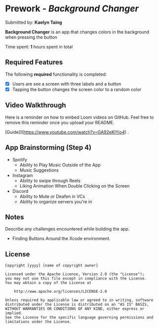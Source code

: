 # Prework - *Background Changer*

Submitted by: **Kaelyn Taing**

**Background Changer** is an app that changes colors in the background when pressing the button

Time spent: **1** hours spent in total

## Required Features

The following **required** functionality is completed:

- [x] Users are see a screen with three labels and a button
- [x] Tapping the button changes the screen color to a random color
 
## Video Walkthrough

Here is a reminder on how to embed Loom videos on GitHub. Feel free to remove this reminder once you upload your README. 

[Guide]](https://www.youtube.com/watch?v=GA92eKlYio4) .

## App Brainstorming (Step 4)
- Spotify
  - Ability to Play Music Outside of the App
  - Music Suggestions
- Instagram
  - Ability to swipe through Reels
  - Liking Animation When Double Clicking on the Screen
- Discord
  - Ability to Mute or Deafen in VCs
  - Ability to organize servers you're in

## Notes

Describe any challenges encountered while building the app.
- Finding Buttons Around the Xcode environment.

## License

    Copyright [yyyy] [name of copyright owner]

    Licensed under the Apache License, Version 2.0 (the "License");
    you may not use this file except in compliance with the License.
    You may obtain a copy of the License at

        http://www.apache.org/licenses/LICENSE-2.0

    Unless required by applicable law or agreed to in writing, software
    distributed under the License is distributed on an "AS IS" BASIS,
    WITHOUT WARRANTIES OR CONDITIONS OF ANY KIND, either express or implied.
    See the License for the specific language governing permissions and
    limitations under the License.
